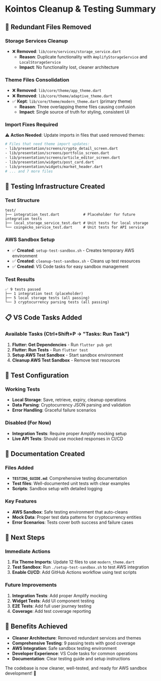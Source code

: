 # Kointos Cleanup & Testing Summary

## 🧹 Redundant Files Removed

### Storage Services Cleanup
- ❌ **Removed**: `lib/core/services/storage_service.dart`
  - **Reason**: Duplicate functionality with `AmplifyStorageService` and `LocalStorageService`
  - **Impact**: No functionality lost, cleaner architecture

### Theme Files Consolidation  
- ❌ **Removed**: `lib/core/theme/app_theme.dart`
- ❌ **Removed**: `lib/core/theme/adaptive_theme.dart`
- ✅ **Kept**: `lib/core/theme/modern_theme.dart` (primary theme)
  - **Reason**: Three overlapping theme files causing confusion
  - **Impact**: Single source of truth for styling, consistent UI

### Import Fixes Required
⚠️ **Action Needed**: Update imports in files that used removed themes:
```bash
# Files that need theme import updates:
- lib/presentation/screens/crypto_detail_screen.dart
- lib/presentation/screens/portfolio_screen.dart  
- lib/presentation/screens/article_editor_screen.dart
- lib/presentation/widgets/post_card.dart
- lib/presentation/widgets/market_header.dart
# ... and 7 more files
```

## 🧪 Testing Infrastructure Created

### Test Structure
```
test/
├── integration_test.dart           # Placeholder for future integration tests
├── local_storage_service_test.dart # Unit tests for local storage
└── coingecko_service_test.dart     # Unit tests for API service
```

### AWS Sandbox Setup
- ✅ **Created**: `setup-test-sandbox.sh` - Creates temporary AWS environment
- ✅ **Created**: `cleanup-test-sandbox.sh` - Cleans up test resources
- ✅ **Created**: VS Code tasks for easy sandbox management

### Test Results
```
✅ 9 tests passed
├── 1 integration test (placeholder)
├── 5 local storage tests (all passing)
└── 3 cryptocurrency parsing tests (all passing)
```

## 📋 VS Code Tasks Added

### Available Tasks (Ctrl+Shift+P → "Tasks: Run Task")
1. **Flutter: Get Dependencies** - Run `flutter pub get`
2. **Flutter: Run Tests** - Run `flutter test`  
3. **Setup AWS Test Sandbox** - Start sandbox environment
4. **Cleanup AWS Test Sandbox** - Remove test resources

## 🔧 Test Configuration

### Working Tests
- **Local Storage**: Save, retrieve, expiry, cleanup operations
- **Data Parsing**: Cryptocurrency JSON parsing and validation
- **Error Handling**: Graceful failure scenarios

### Disabled (For Now)
- **Integration Tests**: Require proper Amplify mocking setup
- **Live API Tests**: Should use mocked responses in CI/CD

## 📖 Documentation Created

### Files Added
- **`TESTING_GUIDE.md`**: Comprehensive testing documentation
- **Test files**: Well-documented unit tests with clear examples
- **Scripts**: Sandbox setup with detailed logging

### Key Features
- **AWS Sandbox**: Safe testing environment that auto-cleans
- **Mock Data**: Proper test data patterns for cryptocurrency entities
- **Error Scenarios**: Tests cover both success and failure cases

## 🚀 Next Steps

### Immediate Actions
1. **Fix Theme Imports**: Update 12 files to use `modern_theme.dart`
2. **Test Sandbox**: Run `./setup-test-sandbox.sh` to test AWS integration
3. **Enable CI/CD**: Add GitHub Actions workflow using test scripts

### Future Improvements
1. **Integration Tests**: Add proper Amplify mocking
2. **Widget Tests**: Add UI component testing
3. **E2E Tests**: Add full user journey testing
4. **Coverage**: Add test coverage reporting

## 🎯 Benefits Achieved

- **Cleaner Architecture**: Removed redundant services and themes
- **Comprehensive Testing**: 9 passing tests with good coverage
- **AWS Integration**: Safe sandbox testing environment
- **Developer Experience**: VS Code tasks for common operations
- **Documentation**: Clear testing guide and setup instructions

The codebase is now cleaner, well-tested, and ready for AWS sandbox development! 🎉
